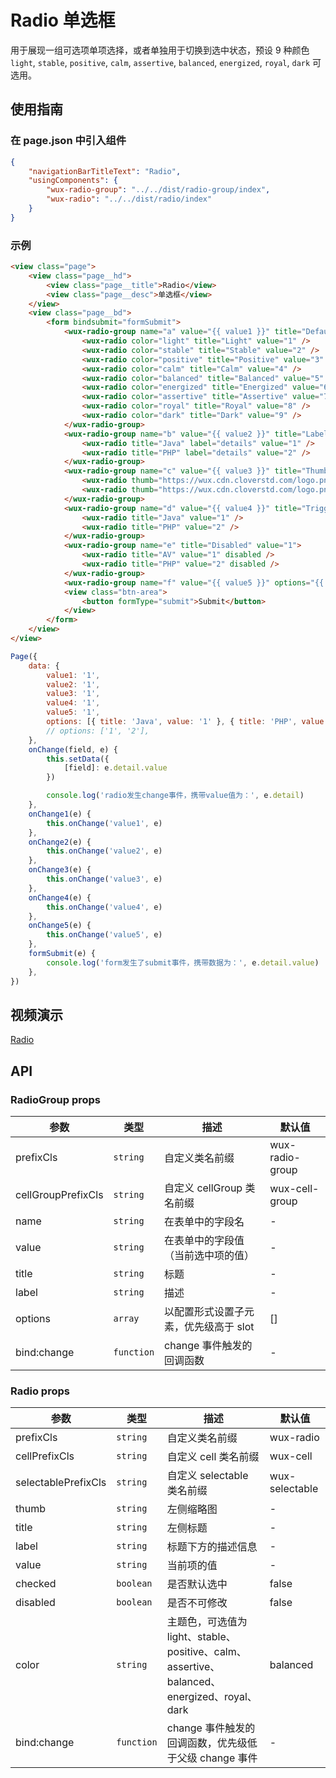# Radio 单选框

用于展现一组可选项单项选择，或者单独用于切换到选中状态，预设 9 种颜色 `light`, `stable`, `positive`, `calm`, `assertive`, `balanced`, `energized`, `royal`, `dark` 可选用。

## 使用指南

### 在 page.json 中引入组件

```json
{
    "navigationBarTitleText": "Radio",
    "usingComponents": {
        "wux-radio-group": "../../dist/radio-group/index",
        "wux-radio": "../../dist/radio/index"
    }
}
```

### 示例

```html
<view class="page">
    <view class="page__hd">
        <view class="page__title">Radio</view>
        <view class="page__desc">单选框</view>
    </view>
    <view class="page__bd">
        <form bindsubmit="formSubmit">
            <wux-radio-group name="a" value="{{ value1 }}" title="Default" bind:change="onChange1">
                <wux-radio color="light" title="Light" value="1" />
                <wux-radio color="stable" title="Stable" value="2" />
                <wux-radio color="positive" title="Positive" value="3" />
                <wux-radio color="calm" title="Calm" value="4" />
                <wux-radio color="balanced" title="Balanced" value="5" />
                <wux-radio color="energized" title="Energized" value="6" />
                <wux-radio color="assertive" title="Assertive" value="7" />
                <wux-radio color="royal" title="Royal" value="8" />
                <wux-radio color="dark" title="Dark" value="9" />
            </wux-radio-group>
            <wux-radio-group name="b" value="{{ value2 }}" title="Label" bind:change="onChange2">
                <wux-radio title="Java" label="details" value="1" />
                <wux-radio title="PHP" label="details" value="2" />
            </wux-radio-group>
            <wux-radio-group name="c" value="{{ value3 }}" title="Thumb" bind:change="onChange3">
                <wux-radio thumb="https://wux.cdn.cloverstd.com/logo.png" title="Java" value="1" />
                <wux-radio thumb="https://wux.cdn.cloverstd.com/logo.png" title="PHP" value="2" />
            </wux-radio-group>
            <wux-radio-group name="d" value="{{ value4 }}" title="Trigger onChange" bind:change="onChange4">
                <wux-radio title="Java" value="1" />
                <wux-radio title="PHP" value="2" />
            </wux-radio-group>
            <wux-radio-group name="e" title="Disabled" value="1">
                <wux-radio title="AV" value="1" disabled />
                <wux-radio title="PHP" value="2" disabled />
            </wux-radio-group>
            <wux-radio-group name="f" value="{{ value5 }}" options="{{ options }}" title="Options" bind:change="onChange5" />
            <view class="btn-area">
                <button formType="submit">Submit</button>
            </view>
        </form>
    </view>
</view>
```

```js
Page({
    data: {
        value1: '1',
        value2: '1',
        value3: '1',
        value4: '1',
        value5: '1',
        options: [{ title: 'Java', value: '1' }, { title: 'PHP', value: '2' }],
        // options: ['1', '2'],
    },
    onChange(field, e) {
        this.setData({
            [field]: e.detail.value
        })

        console.log('radio发生change事件，携带value值为：', e.detail)
    },
    onChange1(e) {
        this.onChange('value1', e)
    },
    onChange2(e) {
        this.onChange('value2', e)
    },
    onChange3(e) {
        this.onChange('value3', e)
    },
    onChange4(e) {
        this.onChange('value4', e)
    },
    onChange5(e) {
        this.onChange('value5', e)
    },
    formSubmit(e) {
        console.log('form发生了submit事件，携带数据为：', e.detail.value)
    },
})
```

## 视频演示

[Radio](./_media/radio.mp4 ':include :type=iframe width=375px height=667px')

## API

### RadioGroup props

| 参数 | 类型 | 描述 | 默认值 |
| --- | --- | --- | --- |
| prefixCls | `string` | 自定义类名前缀 | wux-radio-group |
| cellGroupPrefixCls | `string` | 自定义 cellGroup 类名前缀 | wux-cell-group |
| name | `string` | 在表单中的字段名 | - |
| value | `string` | 在表单中的字段值（当前选中项的值） | - |
| title | `string` | 标题 | - |
| label | `string` | 描述 | - |
| options | `array` | 以配置形式设置子元素，优先级高于 slot | [] |
| bind:change | `function` | change 事件触发的回调函数 | - |

### Radio props

| 参数 | 类型 | 描述 | 默认值 |
| --- | --- | --- | --- |
| prefixCls | `string` | 自定义类名前缀 | wux-radio |
| cellPrefixCls | `string` | 自定义 cell 类名前缀 | wux-cell |
| selectablePrefixCls | `string` | 自定义 selectable 类名前缀 | wux-selectable |
| thumb | `string` | 左侧缩略图 | - |
| title | `string` | 左侧标题 | - |
| label | `string` | 标题下方的描述信息 | - |
| value | `string` | 当前项的值 | - |
| checked | `boolean` | 是否默认选中 | false |
| disabled | `boolean` | 是否不可修改 | false |
| color | `string` | 主题色，可选值为 light、stable、positive、calm、assertive、balanced、energized、royal、dark | balanced |
| bind:change | `function` | change 事件触发的回调函数，优先级低于父级 change 事件 | - |